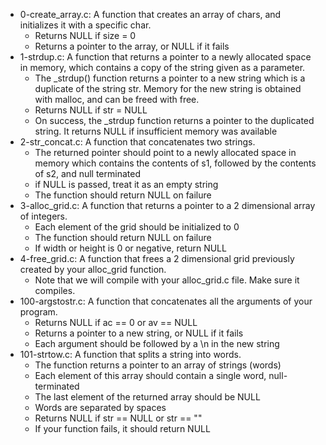 * 0-create_array.c: A function that creates an array of chars, and initializes it with a specific char.
  * Returns NULL if size = 0
  * Returns a pointer to the array, or NULL if it fails
* 1-strdup.c: A function that returns a pointer to a newly allocated space in memory, which contains a copy of the string given as a parameter.
  * The \_strdup() function returns a pointer to a new string which is a duplicate of the string str. Memory for the new string is obtained with malloc, and can be freed with free.
  * Returns NULL if str = NULL
  * On success, the \_strdup function returns a pointer to the duplicated string. It returns NULL if insufficient memory was available
* 2-str_concat.c: A function that concatenates two strings.
  * The returned pointer should point to a newly allocated space in memory which contains the contents of s1, followed by the contents of s2, and null terminated
  * if NULL is passed, treat it as an empty string
  * The function should return NULL on failure
* 3-alloc_grid.c: A function that returns a pointer to a 2 dimensional array of integers.
  * Each element of the grid should be initialized to 0
  * The function should return NULL on failure
  * If width or height is 0 or negative, return NULL
* 4-free_grid.c: A function that frees a 2 dimensional grid previously created by your alloc_grid function.
  * Note that we will compile with your alloc_grid.c file. Make sure it compiles.
* 100-argstostr.c: A function that concatenates all the arguments of your program.
  * Returns NULL if ac == 0 or av == NULL
  * Returns a pointer to a new string, or NULL if it fails
  * Each argument should be followed by a \n in the new string
* 101-strtow.c: A function that splits a string into words.
  * The function returns a pointer to an array of strings (words)
  * Each element of this array should contain a single word, null-terminated
  * The last element of the returned array should be NULL
  * Words are separated by spaces
  * Returns NULL if str == NULL or str == ""
  * If your function fails, it should return NULL

